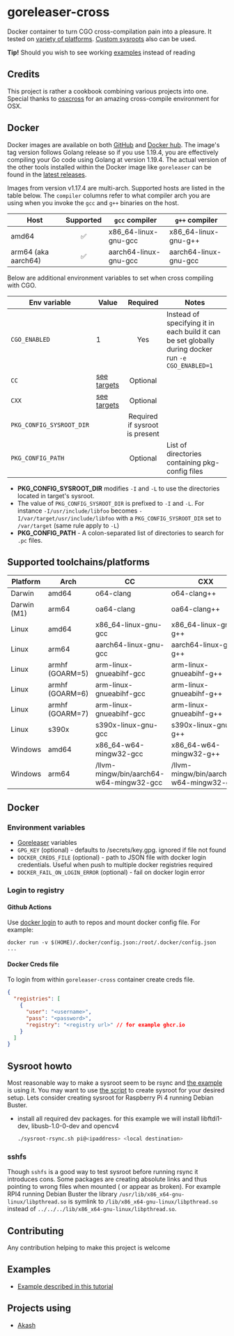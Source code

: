 # goreleaser-cross

Docker container to turn CGO cross-compilation pain into a pleasure. It tested on [variety of platforms](#supported-toolchainsplatforms).
[Custom sysroots](#sysroot-howto) also can be used.

**Tip!**
Should you wish to see working [examples](#examples) instead of reading

## Credits

This project is rather a cookbook combining various projects into one. Special thanks to [osxcross](https://github.com/tpoechtrager/osxcross) for an amazing cross-compile environment for OSX.

## Docker

Docker images are available on both [GitHub](https://ghcr.io/goreleaser/goreleaser-cross) and [Docker hub](https://hub.docker.com/r/goreleaser/goreleaser-cross). The image's tag version follows Golang release so if you use 1.19.4, you are effectively compiling your Go code using Golang at version 1.19.4. The actual version of the other tools installed within the Docker image like `goreleaser` can be found in the [latest releases](https://github.com/goreleaser/goreleaser-cross/releases).

Images from version v1.17.4 are multi-arch. Supported hosts are listed in the table below. The `compiler` columns refer to what compiler arch you are using when you invoke the `gcc` and `g++` binaries on the host.

| Host                | Supported | `gcc` compiler        | `g++` compiler        |
|---------------------|:---------:|-----------------------|-----------------------|
| amd64               |     ✅     | x86_64-linux-gnu-gcc  | x86_64-linux-gnu-g++  |
| arm64 (aka aarch64) |     ✅     | aarch64-linux-gnu-gcc | aarch64-linux-gnu-gcc |

Below are additional environment variables to set when cross compiling with CGO.

| Env variable             | Value                                         |            Required            | Notes                                                                                              |
|--------------------------|-----------------------------------------------|:------------------------------:|----------------------------------------------------------------------------------------------------|
| `CGO_ENABLED`            | 1                                             |              Yes               | Instead of specifying it in each build it can be set globally during docker run `-e CGO_ENABLED=1` |
| `CC`                     | [see targets](#supported-toolchainsplatforms) |            Optional            |                                                                                                    |
| `CXX`                    | [see targets](#supported-toolchainsplatforms) |            Optional            |                                                                                                    |
| `PKG_CONFIG_SYSROOT_DIR` |                                               | Required if sysroot is present |                                                                                                    |
| `PKG_CONFIG_PATH`        |                                               |            Optional            | List of directories containing pkg-config files                                                    |

- **PKG_CONFIG_SYSROOT_DIR** modifies `-I` and `-L` to use the directories located in target's sysroot.
- The value of `PKG_CONFIG_SYSROOT_DIR` is prefixed to `-I` and `-L`. For instance `-I/usr/include/libfoo` becomes `-I/var/target/usr/include/libfoo`
  with a `PKG_CONFIG_SYSROOT_DIR` set to `/var/target` (same rule apply to `-L`)
- **PKG_CONFIG_PATH** - A colon-separated list of directories to search for `.pc` files.

## Supported toolchains/platforms

| Platform    | Arch            | CC                                      | CXX                                     |       Verified        |
|-------------|-----------------|-----------------------------------------|-----------------------------------------|:---------------------:|
| Darwin      | amd64           | o64-clang                               | o64-clang++                             |           ✅           |
| Darwin (M1) | arm64           | oa64-clang                              | oa64-clang++                            |           ✅           |
| Linux       | amd64           | x86_64-linux-gnu-gcc                    | x86_64-linux-gnu-g++                    |           ✅           |
| Linux       | arm64           | aarch64-linux-gnu-gcc                   | aarch64-linux-gnu-g++                   |           ✅           |
| Linux       | armhf (GOARM=5) | arm-linux-gnueabihf-gcc                 | arm-linux-gnueabihf-g++                 | Verification required |
| Linux       | armhf (GOARM=6) | arm-linux-gnueabihf-gcc                 | arm-linux-gnueabihf-g++                 | Verification required |
| Linux       | armhf (GOARM=7) | arm-linux-gnueabihf-gcc                 | arm-linux-gnueabihf-g++                 |           ✅           |
| Linux       | s390x           | s390x-linux-gnu-gcc                     | s390x-linux-gnu-g++                     |           ✅           |
| Windows     | amd64           | x86_64-w64-mingw32-gcc                  | x86_64-w64-mingw32-g++                  |           ✅           |
| Windows     | arm64           | /llvm-mingw/bin/aarch64-w64-mingw32-gcc | /llvm-mingw/bin/aarch64-w64-mingw32-g++ |           ✅           |

## Docker

### Environment variables

- [Goreleaser](https://github.com/goreleaser/goreleaser) variables
- `GPG_KEY` (optional) - defaults to /secrets/key.gpg. ignored if file not found
- `DOCKER_CREDS_FILE` (optional) - path to JSON file with docker login credentials. Useful when push to multiple docker registries required
- `DOCKER_FAIL_ON_LOGIN_ERROR` (optional) - fail on docker login error

### Login to registry

#### Github Actions

Use [docker login](https://github.com/docker/login-action) to auth to repos and mount docker config file. For example:

```shell
docker run -v $(HOME)/.docker/config.json:/root/.docker/config.json ...
```

#### Docker Creds file

To login from within `goreleaser-cross` container create creds file.

```json
{
  "registries": [
    {
      "user": "<username>",
      "pass": "<password>",
      "registry": "<registry url>" // for example ghcr.io
    }
  ]
}
```

## Sysroot howto

Most reasonable way to make a sysroot seem to be rsync and [the example](https://github.com/goreleaser/goreleaser-cross-example) is using it. You may want to
use [the script](https://github.com/goreleaser/goreleaser-cross/blob/master/scripts/sysroot-rsync.sh) to create sysroot for your desired setup. Lets consider creating sysroot for Raspberry Pi 4
running Debian Buster.

- install all required dev packages. for this example we will install libftdi1-dev, libusb-1.0-0-dev and opencv4
  ```bash
  ./sysroot-rsync.sh pi@<ipaddress> <local destination>
  ```

### sshfs

Though `sshfs` is a good way to test sysroot before running rsync it introduces cons. Some packages are creating absolute links and thus pointing to wrong files when mounted (
or appear as broken). For example RPI4 running Debian Buster the library `/usr/lib/x86_x64-gnu-linux/libpthread.so` is symlink to `/lib/x86_x64-gnu-linux/libpthread.so` instead
of `../../../lib/x86_x64-gnu-linux/libpthread.so`.

## Contributing

Any contribution helping to make this project is welcome

## Examples

- [Example described in this tutorial](https://github.com/goreleaser/goreleaser-cross-example)

## Projects using

- [Akash](https://github.com/ovrclk/akash)
